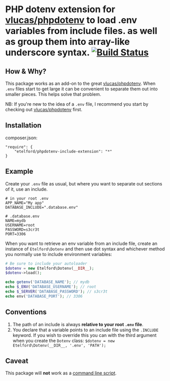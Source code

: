 PHP dotenv extension for [vlucas/phpdotenv](https://github.com/vlucas/phpdotenv) to load .env variables from include files. as well as group them into array-like underscore syntax. [![Build Status](https://travis-ci.org/etelford/phpdotenv-include-extension.svg?branch=master)](https://travis-ci.org/etelford/phpdotenv-include-extension)
=========

How &amp; Why?
----

This package works as an add-on to the great [vlucas/phpdotenv](https://github.com/vlucas/phpdotenv). When `.env` files start to get large it can be convenient to separate them out into smaller pieces. This helps solve that problem.

NB: If you're new to the idea of a `.env` file, I recommend you start by checking out [vlucas/phpdotenv](https://github.com/vlucas/phpdotenv) first.

Installation
------------

composer.json:

    "require": {
        "etelford/phpdotenv-include-extension": "*"
    }

Example
-------

Create your `.env` file as usual, but where you want to separate out sections of it, use an include.

```shell
# in your root .env
APP_NAME="My app"
DATABASE_INCLUDE=".database.env"

# .database.env
NAME=mydb
USERNAME=root
PASSWORD=s3cr3t
PORT=3306
```

When you want to retrieve an env variable from an include file, create an instance of `Etelford\Dotenv` and then use dot syntax and whichever method you normally use to include environment variables:

```php
# Be sure to include your autoloader
$dotenv = new Etelford\Dotenv(__DIR__);
$dotenv->load();

echo getenv('DATABASE_NAME'); // mydb
echo $_ENV('DATABASE_USERNAME'); // root
echo $_SERVER('DATABASE_PASSWORD'); // s3cr3t
echo env('DATABASE_PORT'); // 3306
```

Conventions
-----------

1. The path of an include is always **relative to your root `.env` file**.
1. You declare that a variable points to an include file using the `.INCLUDE` keyword. If you wish to override this you can with the third argument when you create the `Dotenv` class: `$dotenv = new Etelford\Dotenv(__DIR__, '.env', 'PATH');`

Caveat
------

This package will **not** work as a [command line script](https://github.com/vlucas/phpdotenv#command-line-scripts).